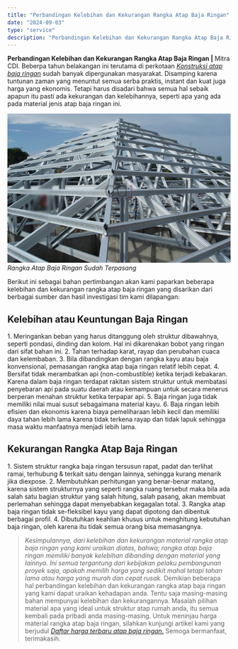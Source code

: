 ```yaml
---
title: "Perbandingan Kelebihan dan Kekurangan Rangka Atap Baja Ringan"
date: "2024-09-03"
type: "service"
description: "Perbandingan Kelebihan dan Kekurangan Rangka Atap Baja Ringan. Demikian beberapa hal perbandingan kelebihan dan kekurangan rangka atap baja ringan yang kami..."
---
```


**Perbandingan Kelebihan dan Kekurangan Rangka Atap Baja Ringan |** Mitra CDI. Beberpa tahun belakangan ini terutama di perkotaan [_Konstruksi atap baja ringan_](/blog/perbandingan-kelebihan-dan-kekurangan-rangka-atap-baja-ringan "Perbandingan Kelebihan dan Kekurangan Rangka Atap Baja Ringan") sudah banyak dipergunakan masyarakat. Disamping karena tuntunan zaman yang menuntut semua serba praktis, instant dan kuat juga harga yang ekonomis. Tetapi harus disadari bahwa semua hal sebaik apapun itu pasti ada kekurangan dan kelebihannya, seperti apa yang ada pada material jenis atap baja ringan ini.

![Rangka Atap Baja Ringan Sudah Terpasang](/images/blog/rangka-atap-baja-ringan.jpg)
*Rangka Atap Baja Ringan Sudah Terpasang*

Berikut ini sebagai bahan pertimbangan akan kami paparkan beberapa kelebihan dan kekurangan rangka atap baja ringan yang disarikan dari berbagai sumber dan hasil investigasi tim kami dilapangan:

 ## Kelebihan atau Keuntungan Baja Ringan
    
1\. Meringankan beban yang harus ditanggung oleh struktur dibawahnya, seperti pondasi, dinding dan kolom. Hal ini dikarenakan bobot yang ringan dari sifat bahan ini.
2\. Tahan terhadap karat, rayap dan perubahan cuaca dan kelembaban.
3\. Bila dibandingkan dengan rangka kayu atau baja konvensional, pemasangan rangka atap baja ringan relatif lebih cepat.
4\. Bersifat tidak merambatkan api (non-combustible) ketika terjadi kebakaran. Karena dalam baja ringan terdapat rakitan sistem struktur untuk membatasi penyebaran api pada suatu daerah atau kemampuan untuk secara menerus berperan menahan struktur ketika terpapar api.
5\. Baja ringan juga tidak memiliki nilai muai susut sebagaimana material kayu.
6\. Baja ringan lebih efisien dan ekonomis karena biaya pemeliharaan lebih kecil dan memiliki daya tahan lebih lama karena tidak terkena rayap dan tidak lapuk sehingga masa waktu manfaatnya menjadi lebih lama.

 ## Kekurangan Rangka Atap Baja Ringan
    
1\. Sistem struktur rangka baja ringan tersusun rapat, padat dan terlihat ramai, terhubung & terkait satu dengan lainnya, sehingga kurang menarik jika diexpose.
2\. Membutuhkan perhitungan yang benar-benar matang, karena sistem strukturnya yang seperti rangka ruang tersebut maka bila ada salah satu bagian struktur yang salah hitung, salah pasang, akan membuat perlemahan sehingga dapat menyebabkan kegagalan total.
3\. Rangka atap baja ringan tidak se-fleksibel kayu yang dapat dipotong dan dibentuk berbagai profil.
4\. Dibutuhkan keahlian khusus untuk menghitung kebutuhan baja ringan, oleh karena itu tidak semua orang bisa memasangnya.
> _Kesimpulannya, dari kelebihan dan kekurangan material rangka atap baja ringan yang kami uraikan diatas, bahwa; rangka atap baja ringan memiliki banyak kelebihan dibanding dengan material yang lainnya. Ini semua tergantung dari kebijakan pelaku pembangunan proyek saja, apakah memilih harga yang sedikit mahal tetapi tahan lama atau harga yang murah dan cepat rusak._
Demikian beberapa hal perbandingan kelebihan dan kekurangan rangka atap baja ringan yang kami dapat uraikan kehadapan anda. Tentu saja masing-masing bahan mempunyai kelebihan dan kekurangannya. Masalah pilihan material apa yang ideal untuk struktur atap rumah anda, itu semua kembali pada pribadi anda masing-masing. Untuk meninjau harga material rangka atap baja ringan, silahkan kunjungi artikel kami yang berjudul [_Daftar harga terbaru atap baja ringan_.](/blog/daftar-harga-terbaru-atap-baja-ringan) Semoga bermanfaat, terimakasih.
